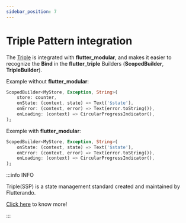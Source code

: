 ```yaml
---
sidebar_position: 7
---
```


# Triple Pattern integration

The [Triple](https://triple.flutterando.com.br/docs/getting-started/using-flutter-triple) is integrated with **flutter_modular**,
and makes it easier to recognize the **Bind** in the **flutter_triple** Builders (**ScopedBuilder**, **TripleBuilder**).

Example without **flutter_modular**:
```dart
ScopedBuilder<MyStore, Exception, String>(
    store: counter,
    onState: (context, state) => Text('$state'),
    onError: (context, error) => Text(error.toString()),
    onLoading: (context) => CircularProgressIndicator(),
);
```
Exemple with **flutter_modular**:
```dart
ScopedBuilder<MyStore, Exception, String>(
    onState: (context, state) => Text('$state'),
    onError: (context, error) => Text(error.toString()),
    onLoading: (context) => CircularProgressIndicator(),
);
```

:::info INFO

Triple(SSP) is a state management standard created and maintained by Flutterando.

[Click here](https://triple.flutterando.com.br) to know more!

:::
